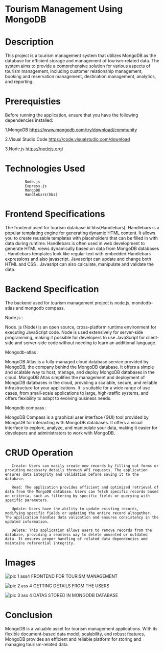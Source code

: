# Tourism Management Using MongoDB
# Description
This project is a tourism management system that utilizes MongoDB as the database for efficient storage and management of tourism-related data. The system aims to provide a comprehensive solution for various aspects of tourism management, including customer relationship management, booking and reservation management, destination management, analytics, and reporting.

# Prerequisties
Before running the application, ensure that you have the following dependencies installed:

1.MongoDB
https://www.mongodb.com/try/download/community

2.Visual Studio Code
https://code.visualstudio.com/download

3.Node.js
https://nodejs.org/

# Technologies Used
             Node.js
             Express.js
             MongoDB
             Handlebars(hbs)

# Frontend Specifications
The frontend used for tourism database id hbs(Handlebars). 
Handlebars is a popular templating engine for generating dynamic HTML content. It allows you to create reusable templates with placeholders that can be filled in with data during runtime. Handlebars is often used in web development to generate HTML views dynamically based on data from MongoDB databases . Handlebars templates look like regular text with embedded Handlebars expressions and also javascript. Javascript can update and change both HTML and CSS . Javasript can also calculate, manipulate and validate the data.

# Backend Specification 
The backend used for tourism management project is node.js, mondodb-atlas and mongodb compass.

Node.js :

Node. js (Node) is an open source, cross-platform runtime environment for executing JavaScript code. Node is used extensively for server-side programming, making it possible for developers to use JavaScript for client-side and server-side code without needing to learn an additional language.

Mongodb-atlas :

MongoDB Atlas is a fully-managed cloud database service provided by MongoDB, the company behind the MongoDB database. It offers a simple and scalable way to host, manage, and deploy MongoDB databases in the cloud.
MongoDB Atlas simplifies the management and deployment of MongoDB databases in the cloud, providing a scalable, secure, and reliable infrastructure for your applications. It is suitable for a wide range of use cases, from small-scale applications to large, high-traffic systems, and offers flexibility to adapt to evolving business needs.

Mongodb compass :

MongoDB Compass is a graphical user interface (GUI) tool provided by MongoDB for interacting with MongoDB databases. It offers a visual interface to explore, analyze, and manipulate your data, making it easier for developers and administrators to work with MongoDB.

# CRUD Operation
       Create: Users can easily create new records by filling out forms or providing necessary details through API requests. The application ensures data integrity and validation before saving it to the database.
  
       Read: The application provides efficient and optimized retrieval of data from the MongoDB database. Users can fetch specific records based on criteria, such as filtering by specific fields or querying with specific parameters.
  
       Update: Users have the ability to update existing records, modifying specific fields or updating the entire record altogether. The application handles data validation and ensures consistency in the updated information.
  
       Delete: This application allows users to remove records from the database, providing a seamless way to delete unwanted or outdated data. It ensures proper handling of related data dependencies and maintains referential integrity.
      
# Images
![pic 1 ass4](https://github.com/Snandhugithub/MongoDB/assets/123860326/8d29dbed-54c6-41af-bb81-e31c407a74ba)
                               FRONTEND FOR TOURISM MANAGEMENT
       
![pic 2 ass 4](https://github.com/Snandhugithub/MongoDB/assets/123860326/1918a231-9e52-4b9f-af1c-7e643f50bd09)
                               GETTING DETAILS FROM THE USERS

![pic 3 ass 4](https://github.com/Snandhugithub/MongoDB/assets/123860326/55549dcf-fd59-49c6-8d24-3040c05e67bc)
                              DATAS STORED IN MONGODB DATABASE

# Conclusion 
 MongoDB is a valuable asset for tourism management applications. With its flexible document-based data model, scalability, and robust features, MongoDB provides an efficient and reliable platform for storing and managing tourism-related data.
